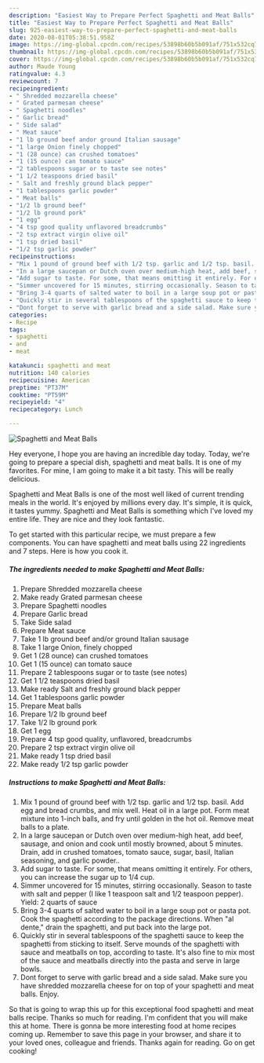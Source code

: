 ```yaml
---
description: "Easiest Way to Prepare Perfect Spaghetti and Meat Balls"
title: "Easiest Way to Prepare Perfect Spaghetti and Meat Balls"
slug: 925-easiest-way-to-prepare-perfect-spaghetti-and-meat-balls
date: 2020-08-01T05:38:51.958Z
image: https://img-global.cpcdn.com/recipes/53898b60b5b091af/751x532cq70/spaghetti-and-meat-balls-recipe-main-photo.jpg
thumbnail: https://img-global.cpcdn.com/recipes/53898b60b5b091af/751x532cq70/spaghetti-and-meat-balls-recipe-main-photo.jpg
cover: https://img-global.cpcdn.com/recipes/53898b60b5b091af/751x532cq70/spaghetti-and-meat-balls-recipe-main-photo.jpg
author: Maude Young
ratingvalue: 4.3
reviewcount: 7
recipeingredient:
- " Shredded mozzarella cheese"
- " Grated parmesan cheese"
- " Spaghetti noodles"
- " Garlic bread"
- " Side salad"
- " Meat sauce"
- "1 lb ground beef andor ground Italian sausage"
- "1 large Onion finely chopped"
- "1 (28 ounce) can crushed tomatoes"
- "1 (15 ounce) can tomato sauce"
- "2 tablespoons sugar or to taste see notes"
- "1 1/2 teaspoons dried basil"
- " Salt and freshly ground black pepper"
- "1 tablespoons garlic powder"
- " Meat balls"
- "1/2 lb ground beef"
- "1/2 lb ground pork"
- "1 egg"
- "4 tsp good quality unflavored breadcrumbs"
- "2 tsp extract virgin olive oil"
- "1 tsp dried basil"
- "1/2 tsp garlic powder"
recipeinstructions:
- "Mix 1 pound of ground beef with 1/2 tsp. garlic and 1/2 tsp. basil. Add egg and bread crumbs, and mix well. Heat oil in a large pot. Form meat mixture into 1-inch balls, and fry until golden in the hot oil. Remove meat balls to a plate."
- "In a large saucepan or Dutch oven over medium-high heat, add beef, sausage, and onion and cook until mostly browned, about 5 minutes. Drain, add in crushed tomatoes, tomato sauce, sugar, basil, Italian seasoning, and garlic powder.."
- "Add sugar to taste. For some, that means omitting it entirely. For others, you can increase the sugar up to 1/4 cup."
- "Simmer uncovered for 15 minutes, stirring occasionally. Season to taste with salt and pepper (I like 1 teaspoon salt and 1/2 teaspoon pepper). Yield: 2 quarts of sauce"
- "Bring 3-4 quarts of salted water to boil in a large soup pot or pasta pot. Cook the spaghetti according to the package directions. When &#34;al dente,&#34; drain the spaghetti, and put back into the large pot."
- "Quickly stir in several tablespoons of the spaghetti sauce to keep the spaghetti from sticking to itself. Serve mounds of the spaghetti with sauce and meatballs on top, according to taste. It&#39;s also fine to mix most of the sauce and meatballs directly into the pasta and serve in large bowls."
- "Dont forget to serve with garlic bread and a side salad. Make sure you have shredded mozzarella cheese for on top of your spaghetti and meat balls. Enjoy."
categories:
- Recipe
tags:
- spaghetti
- and
- meat

katakunci: spaghetti and meat 
nutrition: 140 calories
recipecuisine: American
preptime: "PT37M"
cooktime: "PT59M"
recipeyield: "4"
recipecategory: Lunch

---
```



![Spaghetti and Meat Balls](https://img-global.cpcdn.com/recipes/53898b60b5b091af/751x532cq70/spaghetti-and-meat-balls-recipe-main-photo.jpg)

Hey everyone, I hope you are having an incredible day today. Today, we're going to prepare a special dish, spaghetti and meat balls. It is one of my favorites. For mine, I am going to make it a bit tasty. This will be really delicious.

Spaghetti and Meat Balls is one of the most well liked of current trending meals in the world. It's enjoyed by millions every day. It's simple, it is quick, it tastes yummy. Spaghetti and Meat Balls is something which I've loved my entire life. They are nice and they look fantastic.




To get started with this particular recipe, we must prepare a few components. You can have spaghetti and meat balls using 22 ingredients and 7 steps. Here is how you cook it.

<!--inarticleads1-->

##### The ingredients needed to make Spaghetti and Meat Balls:

1. Prepare  Shredded mozzarella cheese
1. Make ready  Grated parmesan cheese
1. Prepare  Spaghetti noodles
1. Prepare  Garlic bread
1. Take  Side salad
1. Prepare  Meat sauce
1. Take 1 lb ground beef and/or ground Italian sausage
1. Take 1 large Onion, finely chopped
1. Get 1 (28 ounce) can crushed tomatoes
1. Get 1 (15 ounce) can tomato sauce
1. Prepare 2 tablespoons sugar or to taste (see notes)
1. Get 1 1/2 teaspoons dried basil
1. Make ready  Salt and freshly ground black pepper
1. Get 1 tablespoons garlic powder
1. Prepare  Meat balls
1. Prepare 1/2 lb ground beef
1. Take 1/2 lb ground pork
1. Get 1 egg
1. Prepare 4 tsp good quality, unflavored, breadcrumbs
1. Prepare 2 tsp extract virgin olive oil
1. Make ready 1 tsp dried basil
1. Make ready 1/2 tsp garlic powder




<!--inarticleads2-->

##### Instructions to make Spaghetti and Meat Balls:

1. Mix 1 pound of ground beef with 1/2 tsp. garlic and 1/2 tsp. basil. Add egg and bread crumbs, and mix well. Heat oil in a large pot. Form meat mixture into 1-inch balls, and fry until golden in the hot oil. Remove meat balls to a plate.
1. In a large saucepan or Dutch oven over medium-high heat, add beef, sausage, and onion and cook until mostly browned, about 5 minutes. Drain, add in crushed tomatoes, tomato sauce, sugar, basil, Italian seasoning, and garlic powder..
1. Add sugar to taste. For some, that means omitting it entirely. For others, you can increase the sugar up to 1/4 cup.
1. Simmer uncovered for 15 minutes, stirring occasionally. Season to taste with salt and pepper (I like 1 teaspoon salt and 1/2 teaspoon pepper). Yield: 2 quarts of sauce
1. Bring 3-4 quarts of salted water to boil in a large soup pot or pasta pot. Cook the spaghetti according to the package directions. When &#34;al dente,&#34; drain the spaghetti, and put back into the large pot.
1. Quickly stir in several tablespoons of the spaghetti sauce to keep the spaghetti from sticking to itself. Serve mounds of the spaghetti with sauce and meatballs on top, according to taste. It&#39;s also fine to mix most of the sauce and meatballs directly into the pasta and serve in large bowls.
1. Dont forget to serve with garlic bread and a side salad. Make sure you have shredded mozzarella cheese for on top of your spaghetti and meat balls. Enjoy.




So that is going to wrap this up for this exceptional food spaghetti and meat balls recipe. Thanks so much for reading. I'm confident that you will make this at home. There is gonna be more interesting food at home recipes coming up. Remember to save this page in your browser, and share it to your loved ones, colleague and friends. Thanks again for reading. Go on get cooking!
